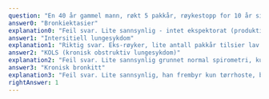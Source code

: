 ```yaml
---
question: "En 40 år gammel mann, røkt 5 pakkår, røykestopp for 10 år siden, ingen faste medisiner. Siste 6 mnd med monosymptomatisk tørrhoste, litt slapp, ingen brystsmerter. Litt dyspnoe. Funn: BT 120/75 mmHg, Puls 84/min (regelmessig), afebril, normale funn over cor /pulm. Normal spirometri (tallverdier og kurveforløp) Hva er den mest sannsynlige årsak til pasientens plager?"
answer0: "Bronkiektasier"
explanation0: "Feil svar. Lite sannsynlig - intet ekspektorat (produktiv hoste er typisk ved bronkiektasier)."
answer1: "Intersitiell lungesykdom"
explanation1: "Riktig svar. Eks-røyker, lite antall pakkår tilsier lav sannsynlighet for lungekreft og kols. Interstitiell lungesykdom bør mistenkes, og av disse er sarkoidose hyppig forekommende (typisk symptomatologi er langvarig tørrhoste, slapphet, og først senere i forløpet tiltagende tungpust)."
answer2: "KOLS (kronisk obstruktiv lungesykdom)"
explanation2: "Feil svar. Lite sannsynlig grunnet normal spirometri, kun tørr hoste (og eks røyker, og lavt antall pakkår)."
answer3: "Kronisk bronkitt"
explanation3: "Feil svar. Lite sannsynlig, han frembyr kun tørrhoste, bronkitt gir produktiv hoste."
rightAnswer: 1
---
```

